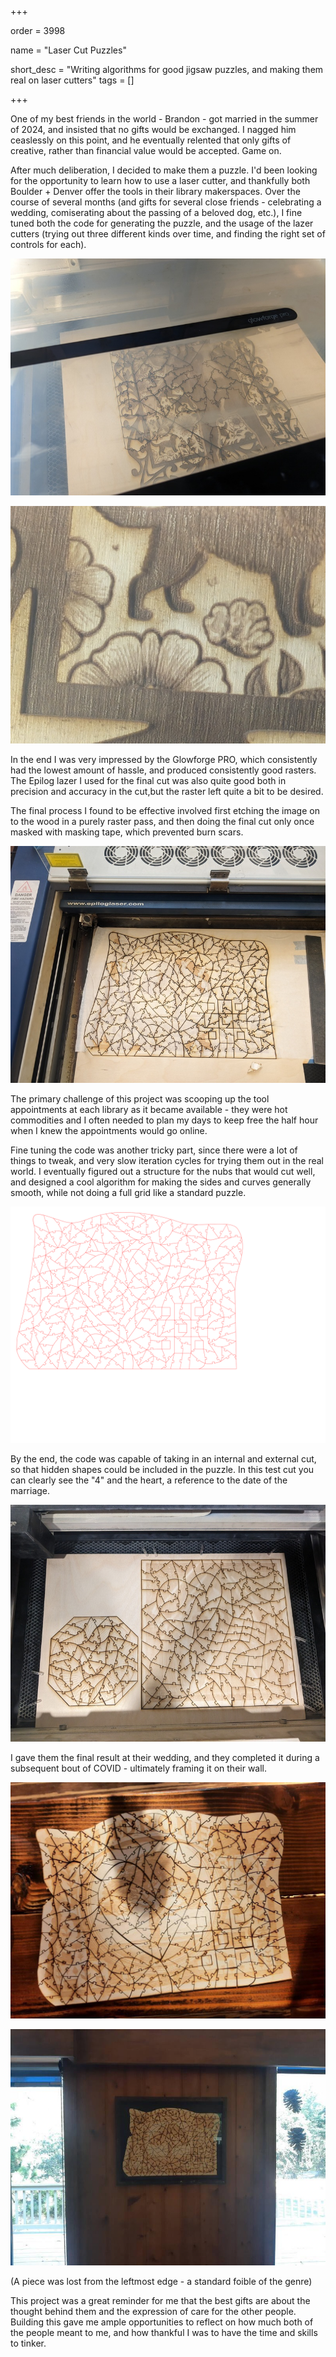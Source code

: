 +++

order = 3998

name = "Laser Cut Puzzles"

short_desc = "Writing algorithms for good jigsaw puzzles, and making them real on laser cutters"
tags = []

+++

One of my best friends in the world - Brandon - got married in the summer of
2024, and insisted that no gifts would be exchanged. I nagged him ceaslessly
on this point, and he eventually relented that only gifts of creative,
rather than financial value would be accepted. Game on.

After much deliberation, I decided to make them a puzzle. I'd been looking 
for the opportunity to learn how to use a laser cutter, and thankfully both 
Boulder + Denver offer the tools in their library makerspaces. Over the course of 
several months (and gifts for several close friends - celebrating a wedding,
comiserating about the passing of a beloved dog, etc.), I fine tuned both the
code for generating the puzzle, and the usage of the lazer cutters (trying 
out three different kinds over time, and finding the right set of controls
for each). 

![A laser cutter cutting out a puzzle of a photo in memorial of a close friend's dog](/img/laser_partial.jpg)

![A small section of said puzzle, demonstrating the quality of the print from the GlowForge](/img/laser_detail.jpg)

In the end I was very impressed by the Glowforge PRO, which consistently had 
the lowest amount of hassle, and produced consistently good rasters. The 
Epilog lazer I used for the final cut was also quite good both in precision
and accuracy in the cut,but the raster left quite a bit to be desired.

The final process I found to be effective involved first etching the image on
to the wood in a purely raster pass, and then doing the final cut only once 
masked with masking tape, which prevented burn scars.

![The final cut, using masking tape to prevent burn scars](/img/laser_mask.jpg)

The primary challenge of this project was scooping up the tool
appointments at each library as it became available - they were hot commodities
and I often needed to plan my days to keep free the half hour when I knew
the appointments would go online.

Fine tuning the code was another tricky part, since there were
a lot of things to tweak, and very slow iteration cycles for trying them
out in the real world. I eventually figured out a structure for the nubs that
would cut well, and designed a cool algorithm for making the sides and curves
generally smooth, while not doing a full grid like a standard puzzle. 

![An example cutting pattern generated by the code](/img/laser_cut.svg)

By the end, the code was capable of taking in an internal and external cut, 
so that hidden shapes could be included in the puzzle. In this test cut
you can clearly see the "4" and the heart, a reference to the date of the marriage.

![An example of the inset pattern available in the final result](/img/laser_test.jpg)

I gave them the final result at their wedding, and they completed it
during a subsequent bout of COVID - ultimately framing it on their wall.

![The completed final result](/img/laser_assembled.jpg)

![The framed final result](/img/laser_framed.jpg)

(A piece was lost from the leftmost edge - a standard foible of the genre)

This project was a great reminder for me that the best gifts are about
the thought behind them and the expression of care for the other people.
Building this gave me ample opportunities to reflect on how much both of
the people meant to me, and how thankful I was to have the time and skills to
tinker.
